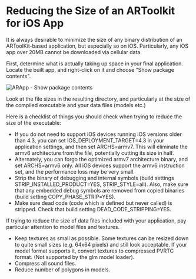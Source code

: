 # Reducing the Size of an ARToolkit for iOS App

It is always desirable to minimize the size of any binary distribution of an ARToolKit-based application, but especially so on iOS. Particularly, any iOS app over 20MB cannot be downloaded via cellular data.

First, determine what is actually taking up space in your final application. Locate the built app, and right-click on it and choose "Show package contents".

![ARApp - Show package contents][show_package_contents]

Look at the file sizes in the resulting directory, and particularly at the size of the compiled executable and your data files (models etc.)

Here is a checklist of things you should check when trying to reduce the size of the executable:

-   If you do not need to support iOS devices running iOS versions older than 4.3, you can set IOS_DEPLOYMENT_TARGET=4.3 in your application settings, and then set ARCHS=armv7. This will eliminate the armv6 architecture from the file, potentially cutting its size in half.
-   Alternately, you can forgo the optimized armv7 architecture binary, and set ARCHS=armv6 only. All iOS devices support the armv6 instruction set, and the performance loss may be very small.
-   Strip the binary of debugging and internal symbols (build settings STRIP_INSTALLED_PRODUCT=YES, STRIP_STYLE=all). Also, make sure that any embedded debug symbols are removed from copied binaries (build setting COPY_PHASE_STRIP=YES).
-   Make sure dead code (code which is defined but never called) is stripped. Check that build setting DEAD_CODE_STRIPPING=YES.

If trying to reduce the size of data files included with your application, pay particular attention to model files and textures.

-   Keep textures as small as possible. Some textures can be resized down to quite small sizes (e.g. 64x64 pixels) and still look acceptable. If your model format supports it, convert textures to compressed PVRTC format. (Not supported by the glm model loader).
-   Compress all sound files.
-   Reduce number of polygons in models.

[show_package_contents]: /ARApp_-_Show_package_contents.png